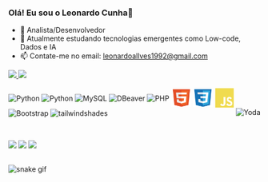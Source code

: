 ### Olá! Eu sou o Leonardo Cunha👋

- 🔭 Analista/Desenvolvedor
- 🌱 Atualmente estudando tecnologias emergentes como Low-code, Dados e IA
- 📫 Contate-me no email: leonardoallves1992@gmail.com

<div>
  <a href="https://github.com/cunha-leo/github-readme-stats">
    <img height="180em" src="https://github-readme-stats.vercel.app/api?username=cunha-leo&show_icons=true&theme=dark#gh-dark-mode-only&include_all_commits=true&count_private=true"/>
  </a>
  <a href="https://github.com/cunha-leo/convoychat">
    <img align="180em" src="https://github-readme-stats.vercel.app/api/top-langs/?username=cunha-leo&langs_count=8&theme=dark" />
  </a>
</div>

<div style="display: inline_block"><br>
  <img align="center" alt="Python" height="46" width="50" src="https://www.pngall.com/wp-content/uploads/5/Python-PNG-Clipart.png">
  <img align="center" alt="Python" height="46" width="50" src="https://raw.githubusercontent.com/microsoft/PowerBI-Icons/2bf1c982fb24528eee1559a96a25eb534c175cfd/SVG/Desktop.svg">
  <img align="center" alt="MySQL" height="44" width="46" src="https://www.pngkey.com/png/full/269-2693201_mysql-logo-circle-png.png">
  <img align="center" alt="DBeaver" height="42" width="42" src="https://upload.wikimedia.org/wikipedia/commons/thumb/b/b5/DBeaver_logo.svg/1024px-DBeaver_logo.svg.png">
  <img align="center" alt="PHP" height="50" width="54" src="https://www.pngall.com/wp-content/uploads/2016/05/PHP-Logo.png">
  <img align="center" alt="HTML" height="36" width="40" src="https://raw.githubusercontent.com/devicons/devicon/master/icons/html5/html5-original.svg">
  <img align="center" alt="CSS" height="36" width="40" src="https://raw.githubusercontent.com/devicons/devicon/master/icons/css3/css3-original.svg">
  <img align="center" alt="Js" height="40" width="38" src="https://raw.githubusercontent.com/devicons/devicon/master/icons/javascript/javascript-plain.svg">
  <img align="center" alt="Bootstrap" height="54" width="50" src="https://www.logo.wine/a/logo/Bootstrap_(front-end_framework)/Bootstrap_(front-end_framework)-Logo.wine.svg">
  <img align="center" alt="tailwindshades" height="48" width="50" src="https://bourhaouta.gallerycdn.vsassets.io/extensions/bourhaouta/tailwindshades/0.0.5/1592520164095/Microsoft.VisualStudio.Services.Icons.Default">

  <img align="right" alt="Yoda" src="https://www.fightersgeneration.com/nf7/char/yoda-lightsaber.gif">
<div>

##

<div style= "display: inline_block"><br>
  <a href="https://www.instagram.com/leonardoalves1192/" target="_blank"><img src="https://img.shields.io/badge/Instagram-E4405F?style=for-the-badge&logo=instagram&logoColor=white" target="_blank"></a>
  <a href = "mailto:leonardoallves1992@gmail.com" target="_blank"><img src="https://img.shields.io/badge/Gmail-D14836?style=for-the-badge&logo=gmail&logoColor=white" target="_blank"></a>
  <a href="https://www.linkedin.com/in/leo-cunha-allves" target="_blank"><img src="https://img.shields.io/badge/LinkedIn-0077B5?style=for-the-badge&logo=linkedin&logoColor=white" target="_blank"></a> 
</div>

##

![snake gif](https://github.com/cunha-leo/cunha-leo/blob/output/github-contribution-grid-snake.gif)
